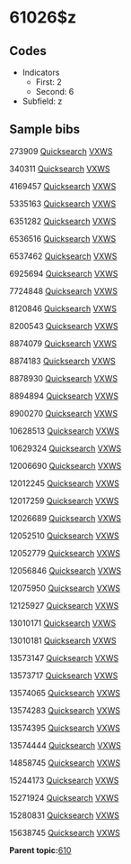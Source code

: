 # 61026$z

## Codes

-   Indicators
    -   First: 2
    -   Second: 6
-   Subfield: z

## Sample bibs

273909 [Quicksearch](https://search.library.yale.edu/catalog/273909) [VXWS](http://prodorbis.library.yale.edu:7014/vxws/GetHoldingsService?bibId=273909)

340311 [Quicksearch](https://search.library.yale.edu/catalog/340311) [VXWS](http://prodorbis.library.yale.edu:7014/vxws/GetHoldingsService?bibId=340311)

4169457 [Quicksearch](https://search.library.yale.edu/catalog/4169457) [VXWS](http://prodorbis.library.yale.edu:7014/vxws/GetHoldingsService?bibId=4169457)

5335163 [Quicksearch](https://search.library.yale.edu/catalog/5335163) [VXWS](http://prodorbis.library.yale.edu:7014/vxws/GetHoldingsService?bibId=5335163)

6351282 [Quicksearch](https://search.library.yale.edu/catalog/6351282) [VXWS](http://prodorbis.library.yale.edu:7014/vxws/GetHoldingsService?bibId=6351282)

6536516 [Quicksearch](https://search.library.yale.edu/catalog/6536516) [VXWS](http://prodorbis.library.yale.edu:7014/vxws/GetHoldingsService?bibId=6536516)

6537462 [Quicksearch](https://search.library.yale.edu/catalog/6537462) [VXWS](http://prodorbis.library.yale.edu:7014/vxws/GetHoldingsService?bibId=6537462)

6925694 [Quicksearch](https://search.library.yale.edu/catalog/6925694) [VXWS](http://prodorbis.library.yale.edu:7014/vxws/GetHoldingsService?bibId=6925694)

7724848 [Quicksearch](https://search.library.yale.edu/catalog/7724848) [VXWS](http://prodorbis.library.yale.edu:7014/vxws/GetHoldingsService?bibId=7724848)

8120846 [Quicksearch](https://search.library.yale.edu/catalog/8120846) [VXWS](http://prodorbis.library.yale.edu:7014/vxws/GetHoldingsService?bibId=8120846)

8200543 [Quicksearch](https://search.library.yale.edu/catalog/8200543) [VXWS](http://prodorbis.library.yale.edu:7014/vxws/GetHoldingsService?bibId=8200543)

8874079 [Quicksearch](https://search.library.yale.edu/catalog/8874079) [VXWS](http://prodorbis.library.yale.edu:7014/vxws/GetHoldingsService?bibId=8874079)

8874183 [Quicksearch](https://search.library.yale.edu/catalog/8874183) [VXWS](http://prodorbis.library.yale.edu:7014/vxws/GetHoldingsService?bibId=8874183)

8878930 [Quicksearch](https://search.library.yale.edu/catalog/8878930) [VXWS](http://prodorbis.library.yale.edu:7014/vxws/GetHoldingsService?bibId=8878930)

8894894 [Quicksearch](https://search.library.yale.edu/catalog/8894894) [VXWS](http://prodorbis.library.yale.edu:7014/vxws/GetHoldingsService?bibId=8894894)

8900270 [Quicksearch](https://search.library.yale.edu/catalog/8900270) [VXWS](http://prodorbis.library.yale.edu:7014/vxws/GetHoldingsService?bibId=8900270)

10628513 [Quicksearch](https://search.library.yale.edu/catalog/10628513) [VXWS](http://prodorbis.library.yale.edu:7014/vxws/GetHoldingsService?bibId=10628513)

10629324 [Quicksearch](https://search.library.yale.edu/catalog/10629324) [VXWS](http://prodorbis.library.yale.edu:7014/vxws/GetHoldingsService?bibId=10629324)

12006690 [Quicksearch](https://search.library.yale.edu/catalog/12006690) [VXWS](http://prodorbis.library.yale.edu:7014/vxws/GetHoldingsService?bibId=12006690)

12012245 [Quicksearch](https://search.library.yale.edu/catalog/12012245) [VXWS](http://prodorbis.library.yale.edu:7014/vxws/GetHoldingsService?bibId=12012245)

12017259 [Quicksearch](https://search.library.yale.edu/catalog/12017259) [VXWS](http://prodorbis.library.yale.edu:7014/vxws/GetHoldingsService?bibId=12017259)

12026689 [Quicksearch](https://search.library.yale.edu/catalog/12026689) [VXWS](http://prodorbis.library.yale.edu:7014/vxws/GetHoldingsService?bibId=12026689)

12052510 [Quicksearch](https://search.library.yale.edu/catalog/12052510) [VXWS](http://prodorbis.library.yale.edu:7014/vxws/GetHoldingsService?bibId=12052510)

12052779 [Quicksearch](https://search.library.yale.edu/catalog/12052779) [VXWS](http://prodorbis.library.yale.edu:7014/vxws/GetHoldingsService?bibId=12052779)

12056846 [Quicksearch](https://search.library.yale.edu/catalog/12056846) [VXWS](http://prodorbis.library.yale.edu:7014/vxws/GetHoldingsService?bibId=12056846)

12075950 [Quicksearch](https://search.library.yale.edu/catalog/12075950) [VXWS](http://prodorbis.library.yale.edu:7014/vxws/GetHoldingsService?bibId=12075950)

12125927 [Quicksearch](https://search.library.yale.edu/catalog/12125927) [VXWS](http://prodorbis.library.yale.edu:7014/vxws/GetHoldingsService?bibId=12125927)

13010171 [Quicksearch](https://search.library.yale.edu/catalog/13010171) [VXWS](http://prodorbis.library.yale.edu:7014/vxws/GetHoldingsService?bibId=13010171)

13010181 [Quicksearch](https://search.library.yale.edu/catalog/13010181) [VXWS](http://prodorbis.library.yale.edu:7014/vxws/GetHoldingsService?bibId=13010181)

13573147 [Quicksearch](https://search.library.yale.edu/catalog/13573147) [VXWS](http://prodorbis.library.yale.edu:7014/vxws/GetHoldingsService?bibId=13573147)

13573717 [Quicksearch](https://search.library.yale.edu/catalog/13573717) [VXWS](http://prodorbis.library.yale.edu:7014/vxws/GetHoldingsService?bibId=13573717)

13574065 [Quicksearch](https://search.library.yale.edu/catalog/13574065) [VXWS](http://prodorbis.library.yale.edu:7014/vxws/GetHoldingsService?bibId=13574065)

13574283 [Quicksearch](https://search.library.yale.edu/catalog/13574283) [VXWS](http://prodorbis.library.yale.edu:7014/vxws/GetHoldingsService?bibId=13574283)

13574395 [Quicksearch](https://search.library.yale.edu/catalog/13574395) [VXWS](http://prodorbis.library.yale.edu:7014/vxws/GetHoldingsService?bibId=13574395)

13574444 [Quicksearch](https://search.library.yale.edu/catalog/13574444) [VXWS](http://prodorbis.library.yale.edu:7014/vxws/GetHoldingsService?bibId=13574444)

14858745 [Quicksearch](https://search.library.yale.edu/catalog/14858745) [VXWS](http://prodorbis.library.yale.edu:7014/vxws/GetHoldingsService?bibId=14858745)

15244173 [Quicksearch](https://search.library.yale.edu/catalog/15244173) [VXWS](http://prodorbis.library.yale.edu:7014/vxws/GetHoldingsService?bibId=15244173)

15271924 [Quicksearch](https://search.library.yale.edu/catalog/15271924) [VXWS](http://prodorbis.library.yale.edu:7014/vxws/GetHoldingsService?bibId=15271924)

15280831 [Quicksearch](https://search.library.yale.edu/catalog/15280831) [VXWS](http://prodorbis.library.yale.edu:7014/vxws/GetHoldingsService?bibId=15280831)

15638745 [Quicksearch](https://search.library.yale.edu/catalog/15638745) [VXWS](http://prodorbis.library.yale.edu:7014/vxws/GetHoldingsService?bibId=15638745)

**Parent topic:**[610](../../tags/610/610.md)

